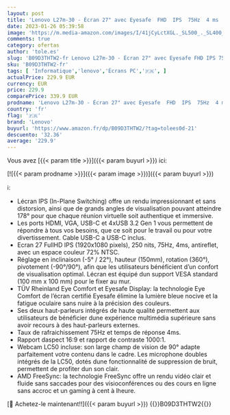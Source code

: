```yaml
---
layout: post
title: 'Lenovo L27m-30 - Écran 27" avec Eyesafe  FHD  IPS  75Hz  4 ms  HDMI+VGA+USB-C  Cable USB-C  FreeSync  Socle en Métal  Haut-parleurs  Webcam  Réglage en Inclinaison/Hauteur/Rotation/Pivot - Noir'
date: 2023-01-26 05:39:58
image: 'https://m.media-amazon.com/images/I/41jCyLctXGL._SL500_._SL400_.jpg'
comments: true
category: ofertas
author: 'tole.es'
slug: 'B09D3THTW2-fr Lenovo L27m-30 - Écran 27" avec Eyesafe FHD IPS 75Hz 4 ms...'
sku: 'B09D3THTW2-fr'
tags: [ 'Informatique','lenovo','Écrans PC','🇫🇷', ]
actualPrice: 229.9 EUR
currency: EUR
price: 229.9
comparePrice: 339.9 EUR
prodname: 'Lenovo L27m-30 - Écran 27" avec Eyesafe  FHD  IPS  75Hz  4 ms  HDMI+VGA+USB-C  Cable USB-C  FreeSync  Socle en Métal  Haut-parleurs  Webcam  Réglage en Inclinaison/Hauteur/Rotation/Pivot - Noir'
country: 'fr'
flag: '🇫🇷'
brand: 'Lenovo'
buyurl: 'https://www.amazon.fr/dp/B09D3THTW2/?tag=tolees0d-21'
descuento: '32.36'
average: '229.9'
---
```


Vous avez [{{< param title >}}]({{< param buyurl >}}) ici:

[![{{< param prodname >}}]({{< param image >}})]({{< param buyurl >}})

ℹ️:

- Lécran IPS (In-Plane Switching) offre un rendu impressionnant et sans distorsion, ainsi que de grands angles de visualisation pouvant atteindre 178° pour que chaque réunion virtuelle soit authentique et immersive.
- Les ports HDMI, VGA, USB-C et 4xUSB 3.2 Gen 1 vous permettent de répondre à tous vos besoins, que ce soit pour le travail ou pour votre divertissement. Cable USB-C a USB-C inclus.
- Ecran 27 FullHD IPS (1920x1080 pixels), 250 nits, 75Hz, 4ms, antireflet, avec un espace couleur 72% NTSC.
- Réglage en inclinaison (-5° / 22°), hauteur (150mm), rotation (360°), pivotement (-90°/90°), afin que les utilisateurs bénéficient d’un confort de visualisation optimal. Lécran est équipé dun support VESA standard (100 mm x 100 mm) pour le fixer au mur.
- TÜV Rheinland Eye Comfort et Eyesafe Display: la technologie Eye Comfort de l’écran certifié Eyesafe élimine la lumière bleue nocive et la fatigue oculaire sans nuire à la précision des couleurs.
- Ses deux haut-parleurs intégrés de haute qualité permettent aux utilisateurs de bénéficier dune expérience multimédia supérieure sans avoir recours à des haut-parleurs externes.
- Taux de rafraichissement 75Hz et temps de réponse 4ms.
- Rapport daspect 16:9 et rapport de contraste 1000:1.
- Webcam LC50 incluse: son large champ de vision de 90° adapte parfaitement votre contenu dans le cadre. Les microphone doubles intégrés de la LC50, dotés dune fonctionnalité de suppression de bruit, permettent de profiter dun son clair.
- AMD FreeSync: la technologie FreeSync offre un rendu vidéo clair et fluide sans saccades pour des visioconférences ou des cours en ligne sans accroc et un gaming à cent à lheure.

[🛒 Achetez-le maintenant!!]({{< param buyurl >}})
{{<world>}}B09D3THTW2{{</world>}}
